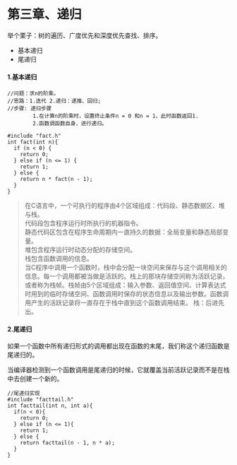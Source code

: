 # 第三章、递归    

举个栗子：树的遍历、广度优先和深度优先查找、排序。
+ 基本递归    
+ 尾递归

#### 1.基本递归    
```
//问题：求n的阶乘。
//思路：1.迭代 2.递归：递推、回归;
//步骤: 递归步骤
        1.在计算n的阶乘时，设置终止条件n = 0 和n = 1，此时函数返回1.
        2.函数调函数自身，进行递归。

#include "fact.h"
int fact(int n){
  if (n < 0) {
    return 0;
  } else if (n <= 1) {
    return 1;
  } else {
    return n * fact(n - 1);
  }
}
```    
>在C语言中，一个可执行的程序由4个区域组成：代码段、静态数据区、堆与栈。    
代码段包含程序运行时所执行的机器指令。    
静态代码区包含在程序生命周期内一直持久的数据：全局变量和静态局部变量。    
堆包含程序运行时动态分配的存储空间。    
栈包含函数调用的信息。    
当C程序中调用一个函数时，栈中会分配一块空间来保存与这个调用相关的信息。每一个调用都被当做是活跃的。栈上的那块存储空间称为活跃记录，或者称为栈帧。栈帧由5个区域组成：输入参数、返回值空间、计算表达式时用到的临时存储空间、函数调用时保存的状态信息以及输出参数。函数调用产生的活跃记录将一直存在于栈中直到这个函数调用结束。
栈：后进先出。    

#### 2.尾递归    
如果一个函数中所有递归形式的调用都出现在函数的末尾，我们称这个递归函数是尾递归的。    

当编译器检测到一个函数调用是尾递归的时候，它就覆盖当前活跃记录而不是在栈中去创建一个新的。
```
//尾递归实现
#include "facttail.h"
int facttail(int n, int a){
  if(n < 0){
    return 0;
  } else if (n <= 1){
    return 1;
  } else {
    return facttail(n - 1, n * a);
  }
}
```
